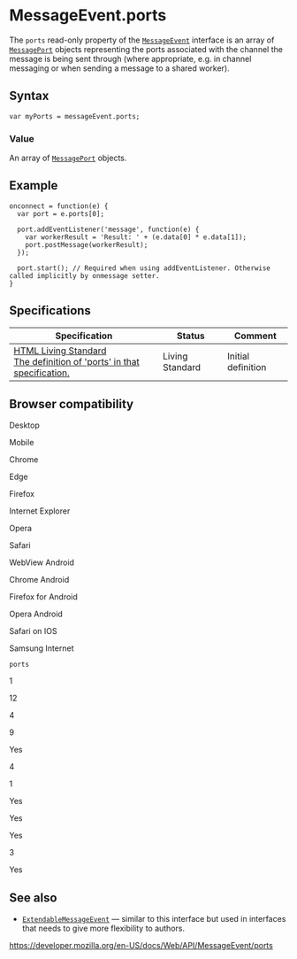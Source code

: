 MessageEvent.ports
==================

The `ports` read-only property of the [`MessageEvent`](../messageevent) interface is an array of [`MessagePort`](../messageport) objects representing the ports associated with the channel the message is being sent through (where appropriate, e.g. in channel messaging or when sending a message to a shared worker).

Syntax
------

    var myPorts = messageEvent.ports;

### Value

An array of [`MessagePort`](../messageport) objects.

Example
-------

    onconnect = function(e) {
      var port = e.ports[0];

      port.addEventListener('message', function(e) {
        var workerResult = 'Result: ' + (e.data[0] * e.data[1]);
        port.postMessage(workerResult);
      });

      port.start(); // Required when using addEventListener. Otherwise called implicitly by onmessage setter.
    }

Specifications
--------------

<table><thead><tr class="header"><th>Specification</th><th>Status</th><th>Comment</th></tr></thead><tbody><tr class="odd"><td><a href="https://html.spec.whatwg.org/multipage/#dom-messageevent-ports">HTML Living Standard<br />
<span class="small">The definition of 'ports' in that specification.</span></a></td><td><span class="spec-living">Living Standard</span></td><td>Initial definition</td></tr></tbody></table>

Browser compatibility
---------------------

Desktop

Mobile

Chrome

Edge

Firefox

Internet Explorer

Opera

Safari

WebView Android

Chrome Android

Firefox for Android

Opera Android

Safari on IOS

Samsung Internet

`ports`

1

12

4

9

Yes

4

1

Yes

Yes

Yes

3

Yes

See also
--------

-   [`ExtendableMessageEvent`](../extendablemessageevent) — similar to this interface but used in interfaces that needs to give more flexibility to authors.

<a href="https://developer.mozilla.org/en-US/docs/Web/API/MessageEvent/ports" class="_attribution-link">https://developer.mozilla.org/en-US/docs/Web/API/MessageEvent/ports</a>
